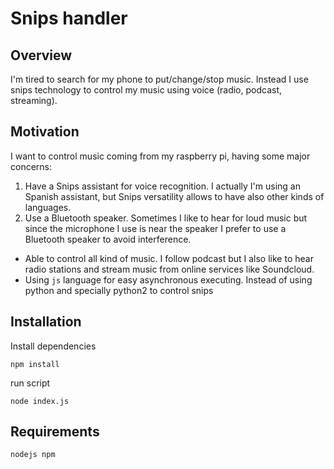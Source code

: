 # Snips handler

## Overview

I'm tired to search for my phone to put/change/stop music. Instead I use snips 
technology to control my music using voice (radio, podcast, streaming).

## Motivation

I want to control music coming from my raspberry pi, having some major concerns:

1. Have a Snips assistant for voice recognition. I actually I'm using an Spanish assistant, but Snips versatility allows to have also other kinds of languages.
2. Use a Bluetooth speaker. Sometimes I like to hear for loud music but since the microphone I use is near the speaker I prefer to use a Bluetooth speaker to avoid interference.
* Able to control all kind of music. I follow podcast but I also like to hear radio stations and stream music from online services like Soundcloud.
* Using `js` language for easy asynchronous executing. Instead of using python and specially python2 to control snips 

## Installation

Install dependencies

```
npm install
```

run script

```
node index.js
```

## Requirements

`nodejs npm`
